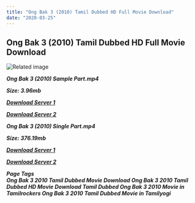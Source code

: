 ```yaml
---
title: "Ong Bak 3 (2010) Tamil Dubbed HD Full Movie Download"
date: "2020-03-25"
---
```


## Ong Bak 3 (2010) Tamil Dubbed HD Full Movie Download

![Related image](https://m.media-amazon.com/images/M/MV5BMTc3MjkyMzk4N15BMl5BanBnXkFtZTcwODQxMDg5Mw@@._V1_.jpg) 

_**Ong Bak 3 (2010) Sample Part.mp4**_

_**Size: 3.96mb**_

[_**Download Server 1**_](http://du.wetransfer.vip/files/Tamil{fd620c6e78cfff08ebfb4d2d3131a235617ba7e0206610644c5f25f325d4dc51}20Dubbed{fd620c6e78cfff08ebfb4d2d3131a235617ba7e0206610644c5f25f325d4dc51}20Movies/Tamil{fd620c6e78cfff08ebfb4d2d3131a235617ba7e0206610644c5f25f325d4dc51}20Dubbed{fd620c6e78cfff08ebfb4d2d3131a235617ba7e0206610644c5f25f325d4dc51}20Collections/Ong{fd620c6e78cfff08ebfb4d2d3131a235617ba7e0206610644c5f25f325d4dc51}20Bak{fd620c6e78cfff08ebfb4d2d3131a235617ba7e0206610644c5f25f325d4dc51}20Trilogy{fd620c6e78cfff08ebfb4d2d3131a235617ba7e0206610644c5f25f325d4dc51}20Collections/Ong{fd620c6e78cfff08ebfb4d2d3131a235617ba7e0206610644c5f25f325d4dc51}20Bak{fd620c6e78cfff08ebfb4d2d3131a235617ba7e0206610644c5f25f325d4dc51}203{fd620c6e78cfff08ebfb4d2d3131a235617ba7e0206610644c5f25f325d4dc51}20(2010)/Ong{fd620c6e78cfff08ebfb4d2d3131a235617ba7e0206610644c5f25f325d4dc51}20Bak{fd620c6e78cfff08ebfb4d2d3131a235617ba7e0206610644c5f25f325d4dc51}203{fd620c6e78cfff08ebfb4d2d3131a235617ba7e0206610644c5f25f325d4dc51}20(2010){fd620c6e78cfff08ebfb4d2d3131a235617ba7e0206610644c5f25f325d4dc51}20Sample{fd620c6e78cfff08ebfb4d2d3131a235617ba7e0206610644c5f25f325d4dc51}20HD.mp4)

[_**Download Server 2**_](http://du.wetransfer.vip/files/Tamil{fd620c6e78cfff08ebfb4d2d3131a235617ba7e0206610644c5f25f325d4dc51}20Dubbed{fd620c6e78cfff08ebfb4d2d3131a235617ba7e0206610644c5f25f325d4dc51}20Movies/Tamil{fd620c6e78cfff08ebfb4d2d3131a235617ba7e0206610644c5f25f325d4dc51}20Dubbed{fd620c6e78cfff08ebfb4d2d3131a235617ba7e0206610644c5f25f325d4dc51}20Collections/Ong{fd620c6e78cfff08ebfb4d2d3131a235617ba7e0206610644c5f25f325d4dc51}20Bak{fd620c6e78cfff08ebfb4d2d3131a235617ba7e0206610644c5f25f325d4dc51}20Trilogy{fd620c6e78cfff08ebfb4d2d3131a235617ba7e0206610644c5f25f325d4dc51}20Collections/Ong{fd620c6e78cfff08ebfb4d2d3131a235617ba7e0206610644c5f25f325d4dc51}20Bak{fd620c6e78cfff08ebfb4d2d3131a235617ba7e0206610644c5f25f325d4dc51}203{fd620c6e78cfff08ebfb4d2d3131a235617ba7e0206610644c5f25f325d4dc51}20(2010)/Ong{fd620c6e78cfff08ebfb4d2d3131a235617ba7e0206610644c5f25f325d4dc51}20Bak{fd620c6e78cfff08ebfb4d2d3131a235617ba7e0206610644c5f25f325d4dc51}203{fd620c6e78cfff08ebfb4d2d3131a235617ba7e0206610644c5f25f325d4dc51}20(2010){fd620c6e78cfff08ebfb4d2d3131a235617ba7e0206610644c5f25f325d4dc51}20Sample{fd620c6e78cfff08ebfb4d2d3131a235617ba7e0206610644c5f25f325d4dc51}20HD.mp4)

_**Ong Bak 3 (2010) Single Part.mp4**_

_**Size: 376.19mb**_

[_**Download Server 1**_](http://du.wetransfer.vip/files/Tamil{fd620c6e78cfff08ebfb4d2d3131a235617ba7e0206610644c5f25f325d4dc51}20Dubbed{fd620c6e78cfff08ebfb4d2d3131a235617ba7e0206610644c5f25f325d4dc51}20Movies/Tamil{fd620c6e78cfff08ebfb4d2d3131a235617ba7e0206610644c5f25f325d4dc51}20Dubbed{fd620c6e78cfff08ebfb4d2d3131a235617ba7e0206610644c5f25f325d4dc51}20Collections/Ong{fd620c6e78cfff08ebfb4d2d3131a235617ba7e0206610644c5f25f325d4dc51}20Bak{fd620c6e78cfff08ebfb4d2d3131a235617ba7e0206610644c5f25f325d4dc51}20Trilogy{fd620c6e78cfff08ebfb4d2d3131a235617ba7e0206610644c5f25f325d4dc51}20Collections/Ong{fd620c6e78cfff08ebfb4d2d3131a235617ba7e0206610644c5f25f325d4dc51}20Bak{fd620c6e78cfff08ebfb4d2d3131a235617ba7e0206610644c5f25f325d4dc51}203{fd620c6e78cfff08ebfb4d2d3131a235617ba7e0206610644c5f25f325d4dc51}20(2010)/Ong{fd620c6e78cfff08ebfb4d2d3131a235617ba7e0206610644c5f25f325d4dc51}20Bak{fd620c6e78cfff08ebfb4d2d3131a235617ba7e0206610644c5f25f325d4dc51}203{fd620c6e78cfff08ebfb4d2d3131a235617ba7e0206610644c5f25f325d4dc51}20(2010){fd620c6e78cfff08ebfb4d2d3131a235617ba7e0206610644c5f25f325d4dc51}20Single{fd620c6e78cfff08ebfb4d2d3131a235617ba7e0206610644c5f25f325d4dc51}20Part{fd620c6e78cfff08ebfb4d2d3131a235617ba7e0206610644c5f25f325d4dc51}20HD.mp4)

[_**Download Server 2**_](http://du.wetransfer.vip/files/Tamil{fd620c6e78cfff08ebfb4d2d3131a235617ba7e0206610644c5f25f325d4dc51}20Dubbed{fd620c6e78cfff08ebfb4d2d3131a235617ba7e0206610644c5f25f325d4dc51}20Movies/Tamil{fd620c6e78cfff08ebfb4d2d3131a235617ba7e0206610644c5f25f325d4dc51}20Dubbed{fd620c6e78cfff08ebfb4d2d3131a235617ba7e0206610644c5f25f325d4dc51}20Collections/Ong{fd620c6e78cfff08ebfb4d2d3131a235617ba7e0206610644c5f25f325d4dc51}20Bak{fd620c6e78cfff08ebfb4d2d3131a235617ba7e0206610644c5f25f325d4dc51}20Trilogy{fd620c6e78cfff08ebfb4d2d3131a235617ba7e0206610644c5f25f325d4dc51}20Collections/Ong{fd620c6e78cfff08ebfb4d2d3131a235617ba7e0206610644c5f25f325d4dc51}20Bak{fd620c6e78cfff08ebfb4d2d3131a235617ba7e0206610644c5f25f325d4dc51}203{fd620c6e78cfff08ebfb4d2d3131a235617ba7e0206610644c5f25f325d4dc51}20(2010)/Ong{fd620c6e78cfff08ebfb4d2d3131a235617ba7e0206610644c5f25f325d4dc51}20Bak{fd620c6e78cfff08ebfb4d2d3131a235617ba7e0206610644c5f25f325d4dc51}203{fd620c6e78cfff08ebfb4d2d3131a235617ba7e0206610644c5f25f325d4dc51}20(2010){fd620c6e78cfff08ebfb4d2d3131a235617ba7e0206610644c5f25f325d4dc51}20Single{fd620c6e78cfff08ebfb4d2d3131a235617ba7e0206610644c5f25f325d4dc51}20Part{fd620c6e78cfff08ebfb4d2d3131a235617ba7e0206610644c5f25f325d4dc51}20HD.mp4)

_**Page Tags  
Ong Bak 3 2010 Tamil Dubbed Movie Download Ong Bak 3 2010 Tamil Dubbed HD Movie Download Tamil Dubbed Ong Bak 3 2010 Movie in Tamilrockers Ong Bak 3 2010 Tamil Dubbed Movie in Tamilyogi**_
